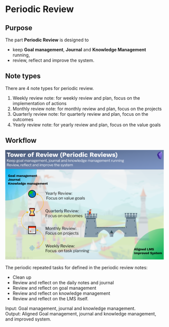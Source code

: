 # Periodic Review

## Purpose

The part **Periodic Review** is designed to 

- keep **Goal management**, **Journal** and **Knowledge Management** running,
- review, reflect and improve the system.

## Note types

There are 4 note types for periodic review.

1. Weekly review note: for weekly review and plan, focus on the implementation of actions
2. Monthly review note: for monthly review and plan, focus on the projects
3. Quarterly review note: for quarterly review and plan, focus on the outcomes
4. Yearly review note: for yearly review and plan, focus on the value goals

## Workflow

![image-20220814171141364](images/image-20220814171141364.png)

The periodic repeated tasks for defined in the periodic review notes:

- Clean up
- Review and reflect on the daily notes and journal
- Review and reflect on goal management
- Review and reflect on knowledge management
- Review and reflect on the LMS itself.

Input: Goal management, journal and knowledge management.  
Output: Aligned Goal management, journal and knowledge management, and improved system.  



